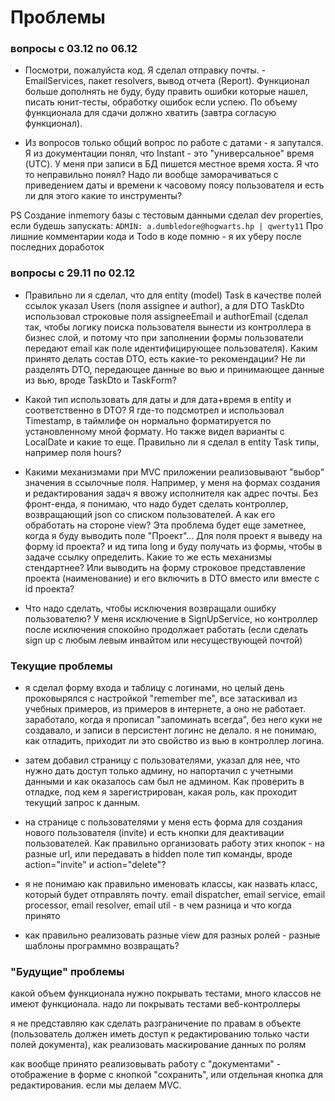 # Проблемы

### вопросы с 03.12 по 06.12

* Посмотри, пожалуйста код. Я сделал отправку почты. - EmailServices, пакет resolvers, вывод отчета (Report).
Функционал больше дополнять не буду, буду править ошибки которые нашел, писать юнит-тесты, обработку ошибок если успею.
По объему функционала для сдачи должно хватить (завтра согласую функционал).

* Из вопросов только общий вопрос по работе с датами - я запутался. Я из документации понял, что Instant - это
"универсальное" время (UTC). У меня при записи в БД пишется местное время хоста. Я что то неправильно понял?
Надо ли вообще заморачиваться с приведением даты и времени к часовому поясу пользователя и есть ли для этого какие то
инструменты?

PS Создание inmemory базы с тестовым данными сделал dev properties, если будешь запускать: `ADMIN: a.dumbledore@hogwarts.hp | qwerty11`
Про лишние комментарии кода и Todo в коде помню - я их уберу после последних доработок

### вопросы с 29.11 по 02.12

* Правильно ли я сделал, что для entity (model) Task в качестве полей ссылок указал Users (поля assignee и author), а для
DTO TaskDto использовал строковые поля assigneeEmail и authorEmail (сделал так, чтобы логику поиска пользователя вынести
из контроллера в бизнес слой, и потому что при заполнении формы пользователи передают email как поле идентифицирующее
пользователя). Каким принято делать состав DTO, есть какие-то рекомендации? Не ли разделять DTO, передающее данные
во вью и принимающее данные из вью, вроде TaskDto и TaskForm?

* Какой тип использовать для даты и для дата+время в entity и соответственно в DTO? Я где-то подсмотрел и использовал
Timestamp, в таймлифе он нормально форматируется по установленному мной формату. Но также видел варианты с LocalDate
и какие то еще.
Правильно ли я сделал в entity Task типы, например поля hours?

* Какими механизмами при MVC приложении реализовывают "выбор" значения в ссылочные поля. Например, у меня на формах
создания и редактирования задач я ввожу исполнителя как адрес почты. Без фронт-енда, я понимаю, что надо будет сделать
контроллер, возвращающий json со списком пользователей. А как его обработать на стороне view? Эта проблема будет еще
заметнее, когда я буду выводить поле "Проект"...
Для поля проект я выведу на форму id проекта? и ид типа long и буду получать из формы, чтобы в задаче ссылку определить.
Какие то же есть механизмы стендартнее? Или выводить на форму строковое представление проекта (наименование) и его
включить в DTO вместо или вместе с id проекта?

* Что надо сделать, чтобы исключения возвращали ошибку пользователю? У меня исключение в SignUpService, но контроллер
после исключения спокойно продолжает работать (если сделать sign up с любым левым инвайтом или несуществующей почтой)

### Текущие проблемы

* я сделал форму входа и таблицу с логинами, но целый день проковырялся с настройкой "remember me", все затаскивал из 
учебных примеров, из примеров в интернете, а оно не работает. заработало, когда я прописал "запоминать всегда", без 
него куки не создавало, и записи в персистент логинс не делало. я не понимаю, как отладить, приходит ли это свойство 
из вью в контроллер логина.

* затем добавил страницу с пользователями, указал для нее, что нужно дать доступ только админу, но напортачил с учетными 
данными и как оказалось сам был не админом. Как проверить в отладке, под кем я зарегистрирован, какая роль, как проходит
текущий запрос к данным.

* на странице с пользователями у меня есть форма для создания нового пользователя (invite) и есть кнопки для деактивации
пользователей. Как правильно организовать работу этих кнопок - на разные url, или передавать в hidden поле тип команды,
вроде action="invite" и action="delete"?

* я не понимаю как правильно именовать классы, как назвать класс, который будет отправлять почту. email dispatcher, 
email service, email processor, email resolver, email util - в чем разница и что когда принято

* как правильно реализовать разные view для разных ролей - разные шаблоны программно возвращать?

### "Будущие" проблемы

какой объем функционала нужно покрывать тестами, много классов не имеют функционала. надо ли покрывать тестами 
веб-контроллеры

я не представляю как сделать разграничение по правам в объекте (пользователь должен иметь доступ к редактированию только
части полей документа), как реализовать маскирование данных по ролям

как вообще принято реализовывать работу с "документами" - отображение в форме с кнопкой "сохранить", или отдельная 
кнопка для редактирования. если мы делаем MVC.
